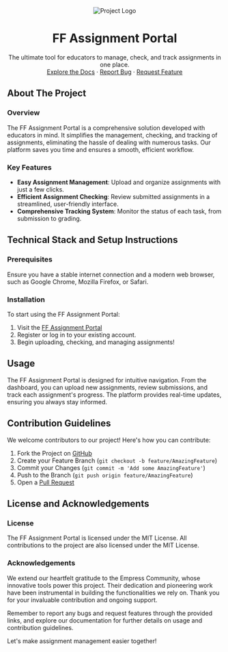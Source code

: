 <div align="center">
<img src="https://grow.empress.eco/uploads/default/original/2X/1/1f1e1044d3864269d2a613577edb9763890422ab.png" alt="Project Logo">
<h1 align="center">FF Assignment Portal</h1>
<p align="center">
The ultimate tool for educators to manage, check, and track assignments in one place.
<br/>
<a href="https://grow.empress.eco/">Explore the Docs</a>
·
<a href="https://github.com/empress-eco/assignment_portal/issues">Report Bug</a>
·
<a href="https://github.com/empress-eco/assignment_portal/issues">Request Feature</a>
</p>
</div>

## About The Project

### Overview

The FF Assignment Portal is a comprehensive solution developed with educators in mind. It simplifies the management, checking, and tracking of assignments, eliminating the hassle of dealing with numerous tasks. Our platform saves you time and ensures a smooth, efficient workflow.

### Key Features

- **Easy Assignment Management**: Upload and organize assignments with just a few clicks.
- **Efficient Assignment Checking**: Review submitted assignments in a streamlined, user-friendly interface.
- **Comprehensive Tracking System**: Monitor the status of each task, from submission to grading.

## Technical Stack and Setup Instructions

### Prerequisites

Ensure you have a stable internet connection and a modern web browser, such as Google Chrome, Mozilla Firefox, or Safari.

### Installation

To start using the FF Assignment Portal:

1. Visit the [FF Assignment Portal](https://empress.eco/)
2. Register or log in to your existing account.
3. Begin uploading, checking, and managing assignments!

## Usage

The FF Assignment Portal is designed for intuitive navigation. From the dashboard, you can upload new assignments, review submissions, and track each assignment's progress. The platform provides real-time updates, ensuring you always stay informed.

## Contribution Guidelines

We welcome contributors to our project! Here's how you can contribute:

1. Fork the Project on [GitHub](https://github.com/empress-eco/assignment_portal)
2. Create your Feature Branch (`git checkout -b feature/AmazingFeature`)
3. Commit your Changes (`git commit -m 'Add some AmazingFeature'`)
4. Push to the Branch (`git push origin feature/AmazingFeature`)
5. Open a [Pull Request](https://github.com/empress-eco/assignment_portal/pulls)

## License and Acknowledgements

### License

The FF Assignment Portal is licensed under the MIT License. All contributions to the project are also licensed under the MIT License.

### Acknowledgements

We extend our heartfelt gratitude to the Empress Community, whose innovative tools power this project. Their dedication and pioneering work have been instrumental in building the functionalities we rely on. Thank you for your invaluable contribution and ongoing support.

Remember to report any bugs and request features through the provided links, and explore our documentation for further details on usage and contribution guidelines.

Let's make assignment management easier together!